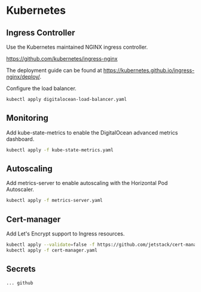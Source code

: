 # Kubernetes

## Ingress Controller

Use the Kubernetes maintained NGINX ingress controller.

https://github.com/kubernetes/ingress-nginx

The deployment guide can be found at https://kubernetes.github.io/ingress-nginx/deploy/.

Configure the load balancer.

```bash
kubectl apply digitalocean-load-balancer.yaml
```

## Monitoring

Add kube-state-metrics to enable the DigitalOcean advanced metrics dashboard.

```bash
kubectl apply -f kube-state-metrics.yaml
```

## Autoscaling

Add metrics-server to enable autoscaling with the Horizontal Pod Autoscaler.

```bash
kubectl apply -f metrics-server.yaml
```

## Cert-manager

Add Let's Encrypt support to Ingress resources.

```bash
kubectl apply --validate=false -f https://github.com/jetstack/cert-manager/releases/download/v0.15.1/cert-manager.yaml
kubectl apply -f cert-manager.yaml
```

## Secrets

```bash
... github
```